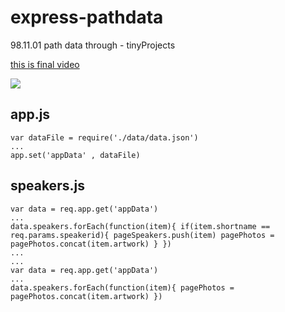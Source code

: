 # express-pathdata
98.11.01  path data through - tinyProjects

[this is final video](https://archive.org/details/express-pathdata)

![](https://archive.org/details/img20200121020039)

## app.js
```
var dataFile = require('./data/data.json')
...
app.set('appData' , dataFile)
```
## speakers.js
```
var data = req.app.get('appData')
...
data.speakers.forEach(function(item){ if(item.shortname == req.params.speakerid){ pageSpeakers.push(item) pagePhotos = pagePhotos.concat(item.artwork) } })
...
...
var data = req.app.get('appData')
...
data.speakers.forEach(function(item){ pagePhotos = pagePhotos.concat(item.artwork) })
```

